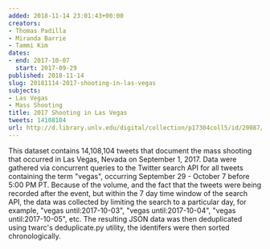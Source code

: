 ```yaml
---
added: 2018-11-14 23:01:43+00:00
creators:
- Thomas Padilla
- Miranda Barrie
- Tammi Kim
dates:
- end: 2017-10-07
  start: 2017-09-29
published: 2018-11-14
slug: 20181114-2017-shooting-in-las-vegas
subjects:
- Las Vegas
- Mass Shooting
title: 2017 Shooting in Las Vegas
tweets: 14108104
url: http://d.library.unlv.edu/digital/collection/p17304coll5/id/20087/rec/1
---
```


This dataset contains 14,108,104 tweets that document the mass shooting that occurred in Las Vegas, Nevada on September 1, 2017. Data were gathered via concurrent queries to the Twitter search API for all tweets containing the term "vegas", occurring September 29 - October 7 before 5:00 PM PT. Because of the volume, and the fact that the tweets were being recorded after the event, but within the 7 day time window of the search API, the data was collected by limiting the search to a particular day, for example, "vegas until:2017-10-03", "vegas until:2017-10-04", "vegas until:2017-10-05", etc. The resulting JSON data was then deduplicated using twarc's deduplicate.py utility, the identifers were then sorted chronologically.
